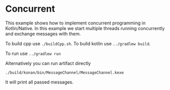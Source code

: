 # Concurrent

This example shows how to implement concurrent programming in Kotlin/Native.
In this example we start multiple threads running concurrently and exchange messages with them.

To build cpp use `./buildCpp.sh`.
To build kotlin use `../gradlew build`.

To run use `../gradlew run`

Alternatively you can run artifact directly 

    ./build/konan/bin/MessageChannel/MessageChannel.kexe

It will print all passed messages.
